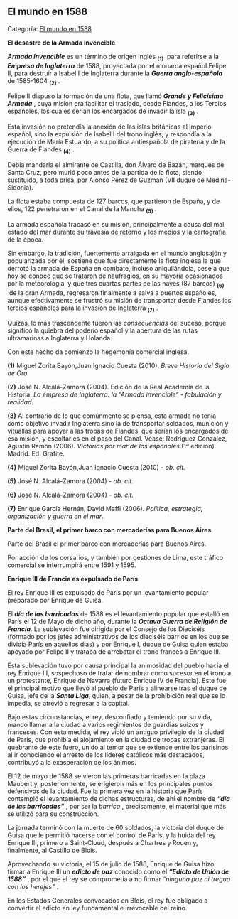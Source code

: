 ## El mundo en 1588

Categoría: [El mundo en 1588](http://descubrircorrientes.com.ar/2012/index.php/1416-cronologias/cronologias-del-periodo-colonial/sucesos-mundiales-en-epoca-de-la-colonia/siglo-xvi/el-mundo-en-1588)

**El desastre de la Armada Invencible**

**_Armada Invencible_** es un término de origen inglés <sub><strong><span><span> (1)</span></span></strong></sub>  para referirse a la **_Empresa de Inglaterra_** de 1588, proyectada por el monarca español Felipe II, para destruir a Isabel I de Inglaterra durante la **_Guerra anglo-española_** de 1585-1604 <sub><strong><span><span> (2)</span></span></strong></sub> .

Felipe II dispuso la formación de una flota, que llamó **_Grande y Felicísima Armada_** , cuya misión era facilitar el traslado, desde Flandes, a los Tercios españoles, los cuales serían los encargados de invadir la isla <sub><strong><span><span>(3)</span></span></strong></sub> .

Esta invasión no pretendía la anexión de las islas británicas al Imperio español, sino la expulsión de Isabel I del trono inglés, y respondía a la ejecución de María Estuardo, a su política antiespañola de piratería y de la Guerra de Flandes <sub><strong><span><span>(4)</span></span></strong></sub> .

Debía mandarla el almirante de Castilla, don Álvaro de Bazán, marqués de Santa Cruz, pero murió poco antes de la partida de la flota, siendo sustituido, a toda prisa, por Alonso Pérez de Guzmán (VII duque de Medina-Sidonia).

La flota estaba compuesta de 127 barcos, que partieron de España, y de ellos, 122 penetraron en el Canal de la Mancha <sub><strong><span><span>(5)</span></span></strong></sub> .

La armada española fracasó en su misión, principalmente a causa del mal estado del mar durante su travesía de retorno y los medios y la cartografía de la época.

Sin embargo, la tradición, fuertemente arraigada en el mundo anglosajón y popularizada por él, sostiene que fue directamente la flota inglesa la que derrotó la armada de España en combate, incluso aniquilándola, pese a que hoy se conoce que se trataron de naufragios, en su mayoría ocasionados por la meteorología, y que tres cuartas partes de las naves (87 barcos) <sub><strong><span><span>(6)</span></span></strong></sub>  de la gran Armada, regresaron finalmente a salva a puertos españoles, aunque efectivamente se frustró su misión de transportar desde Flandes los tercios españoles para la invasión de Inglaterra <sub><strong><span><span>(7)</span></span></strong></sub> .

Quizás, lo más trascendente fueron las _consecuencias_ del suceso, porque significó la quiebra del poderío español y la apertura de las rutas ultramarinas a Inglaterra y Holanda.

Con este hecho da comienzo la hegemonía comercial inglesa.

**(1)** Miguel Zorita Bayón,Juan Ignacio Cuesta (2010). _Breve Historia del Siglo de Oro._

**(2)** José N. Alcalá-Zamora (2004). Edición de la Real Academia de la Historia. _La empresa de Inglaterra: la “Armada invencible” - fabulación y realidad_.

**(3)** Al contrario de lo que comúnmente se piensa, esta armada no tenía como objetivo invadir Inglaterra sino la de transportar soldados, munición y vituallas para apoyar a las tropas de Flandes, que serían los encargados de esa misión, y escoltarles en el paso del Canal. Véase: Rodríguez González, Agustín Ramón (2006). _Victorias por mar de los españoles_ (1ª edición). Madrid. Ed. Grafite.

**(4)** Miguel Zorita Bayón,Juan Ignacio Cuesta (2010) - _ob. cit._

**(5)** José N. Alcalá-Zamora (2004) - _ob. cit._

**(6)** José N. Alcalá-Zamora (2004) - _ob. cit._

**(7)** Enrique García Hernán, David Maffi (2006). _Política, estrategia, organización y guerra en el mar_.

**Parte del Brasil, el primer barco con mercaderías para Buenos Aires**

Parte del Brasil el primer barco con mercaderías para Buenos Aires.

Por acción de los corsarios, y también por gestiones de Lima, este tráfico comercial se interrumpirá entre 1591 y 1595.

**Enrique III de Francia es expulsado de París**

El rey Enrique III es expulsado de París por un levantamiento popular preparado por Enrique de Guisa.

El **_día de las barricadas_** de 1588 es el levantamiento popular que estalló en París el 12 de Mayo de dicho año, durante la **_Octava Guerra de Religión de Francia_**. La sublevación fue dirigida por el Consejo de los Dieciséis (formado por los jefes administrativos de los dieciséis barrios en los que se dividía París en aquellos días) y por Enrique I, duque de Guisa quien estaba apoyado por Felipe II y trataba de arrebatar el trono francés a Enrique III.

Esta sublevación tuvo por causa principal la animosidad del pueblo hacia el rey Enrique III, sospechoso de tratar de nombrar como sucesor en el trono a un protestante, Enrique de Navarra (futuro Enrique IV de Francia). Este fue el principal motivo que llevó al pueblo de París a alinearse tras el duque de Guisa, jefe de la **_Santa Liga_**, quien, a pesar de la prohibición real que se lo impedía, se atrevió a regresar a la capital.

Bajo estas circunstancias, el rey, desconfiado y temiendo por su vida, mandó llamar a la ciudad a varios regimientos de guardias suizos y franceses. Con esta medida, el rey violó un antiguo privilegio de la ciudad de París, que prohibía el alojamiento en la ciudad de tropas extranjeras. El quebranto de este fuero, unido al temor que se extiende entre los parisinos al ir conociendo el arresto de los líderes católicos más destacados, contribuyó a la exasperación de los ánimos.

El 12 de mayo de 1588 se vieron las primeras barricadas en la plaza Maubert y, posteriormente, se erigieron más en los principales puntos defensivos de la ciudad. Fue la primera vez en la historia que París contempló el levantamiento de dichas estructuras, de ahí el nombre de **_“día de las barricadas”_** , por ser la _barrica_ , precisamente, el material que más se utilizó para su construcción.

La jornada terminó con la muerte de 60 soldados, la victoria del duque de Guisa que le permitió hacerse con el control de París, y la huida del rey Enrique III, primero a Saint-Cloud, después a Chartres y Rouen y, finalmente, al Castillo de Blois.

Aprovechando su victoria, el 15 de julio de 1588, Enrique de Guisa hizo firmar a Enrique III un **_edicto de paz_** conocido como el **_“Edicto de Unión de 1588”_** , por el que el rey se comprometía a no firmar _“ninguna paz ni tregua con los herejes”_ .

En los Estados Generales convocados en Blois, el rey fue obligado a convertir el edicto en ley fundamental e irrevocable del reino.